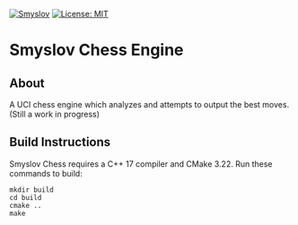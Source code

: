 [![Smyslov](https://github.com/saifs27/smyslov-chess/actions/workflows/smyslov.yml/badge.svg)](https://github.com/saifs27/smyslov-chess/actions/workflows/smyslov.yml)
[![License: MIT](https://img.shields.io/badge/License-MIT-yellow.svg)](https://opensource.org/licenses/MIT)



# Smyslov Chess Engine

## About
A UCI chess engine which analyzes and attempts to output the best moves. (Still a work in progress)

## Build Instructions

Smyslov Chess requires a C++ 17 compiler and CMake 3.22. Run these commands to build:

```
mkdir build
cd build
cmake ..
make
```